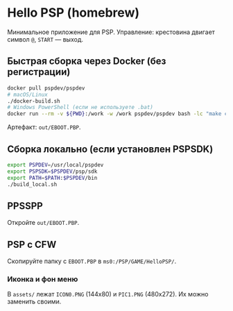# Hello PSP (homebrew)

Минимальное приложение для PSP. Управление: крестовина двигает символ `@`, `START` — выход.

## Быстрая сборка через Docker (без регистрации)
```bash
docker pull pspdev/pspdev
# macOS/Linux
./docker-build.sh
# Windows PowerShell (если не используете .bat)
docker run --rm -v ${PWD}:/work -w /work pspdev/pspdev bash -lc "make clean && make && mkdir -p /work/out && cp EBOOT.PBP /work/out/EBOOT.PBP"
```
Артефакт: `out/EBOOT.PBP`.

## Сборка локально (если установлен PSPSDK)
```bash
export PSPDEV=/usr/local/pspdev
export PSPSDK=$PSPDEV/psp/sdk
export PATH=$PATH:$PSPDEV/bin
./build_local.sh
```

## PPSSPP
Откройте `out/EBOOT.PBP`.

## PSP с CFW
Скопируйте папку с `EBOOT.PBP` в `ms0:/PSP/GAME/HelloPSP/`.

### Иконка и фон меню
В `assets/` лежат `ICON0.PNG` (144x80) и `PIC1.PNG` (480x272). Их можно заменить своими.
